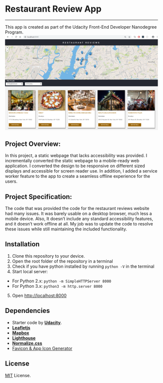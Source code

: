 # Restaurant Review App
---
This app is created as part of the Udacity Front-End Developer Nanodegree Program.
![Screenshot](img/snippet.PNG)

## Project Overview:

In this project, a static webpage that lacks accessibility was provided. I incrementally converted the static webpage to a mobile-ready web application. I converted the design to be responsive on different sized displays and accessible for screen reader use. In addition, I added a service worker feature to the app to create a seamless offline experience for the users.

## Project Specification:

The code that was provided the code for the restaurant reviews website had many issues. It was barely usable on a desktop browser, much less a mobile device. Also, It doesn’t include any standard accessibility features, and it doesn’t work offline at all. My job was to update the code to resolve these issues while still maintaining the included functionality.

## Installation

1. Clone this repository to your device.
2. Open the root folder of the repository in a terminal
3. Check if you have python installed by running `python -V` in the terminal
4. Start local server:
 - For Python 2.x: `python -m SimpleHTTPServer 8000`
 - For Python 3.x: `python3 -m http.server 8000`
5. Open [http://localhost:8000](http://localhost:8000)

## Dependencies
* Starter code by [**Udacity**](https://github.com/udacity/mws-restaurant-stage-1).
* [**Leafletjs**](https://leafletjs.com/)
* [**Mapbox**](https://www.mapbox.com/)
* [**Lighthouse**](https://developers.google.com/web/tools/lighthouse/)
* [**Normalize.css**](https://necolas.github.io/normalize.css/)
* [Favicon & App Icon Generator](https://www.favicon-generator.org/)

## License
[MIT](https://github.com/dimikara/Restaurant-Reviews-App-Stage-1/blob/master/LICENSE) License.
